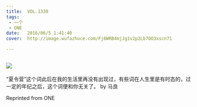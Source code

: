 ```yaml
---
title:	VOL.1338
tags:
 - 一个
 - ONE
date:	2016/06/5 1:41:40
cover:	http://image.wufazhuce.com/Fj6WRB4mjJg1v2p2Lb7OO3xscn71

---
```

![](http://image.wufazhuce.com/Fj6WRB4mjJg1v2p2Lb7OO3xscn71)
---

“夏令营”这个词此后在我的生活里再没有出现过，有些词在人生里是有时态的，过一定的年纪之后，这个词便和你无关了。 by 马良
 
Reprinted from ONE
